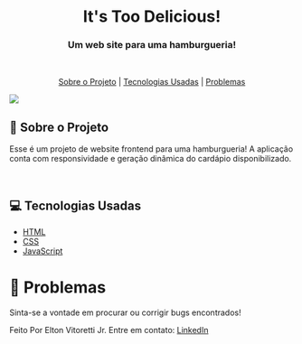 <h1 align="center">It's Too Delicious!</h1>

<h3 align="center"> Um web site para uma hamburgueria!</h3>

<br>

<p align="center">
  <a href="#hamburger">Sobre o Projeto</a> | 
  <a href="#computer-tecnologias">Tecnologias Usadas</a> | 
  <a href="#bug-problemas">Problemas</a>
</p>

<img src="https://res.cloudinary.com/dtgimo0rh/image/upload/v1749049009/celular-computador-imagem_fbwh9m.png">

<br>

## :hamburger: Sobre o Projeto

Esse é um projeto de website frontend para uma hamburgueria! A aplicação conta com responsividade e geração dinâmica do cardápio disponibilizado.

<br>

## :computer: Tecnologias Usadas

- [HTML](https://www.w3schools.com/html/)
- [CSS](https://www.w3schools.com/css/)
- [JavaScript](https://www.w3schools.com/js/)

# :bug: Problemas

Sinta-se a vontade em procurar ou corrigir bugs encontrados!

Feito Por Elton Vitoretti Jr. Entre em contato: [LinkedIn](www.linkedin.com/in/elton-vitoretti-jr)
